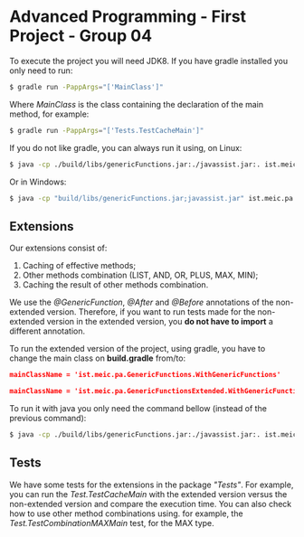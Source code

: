 # Advanced Programming - First Project - Group 04

To execute the project you will need JDK8. If you have gradle installed you only need to run:

```sh
$ gradle run -PappArgs="['MainClass']"
```
Where *MainClass* is the class containing the declaration of the main method, for example:
```sh
$ gradle run -PappArgs="['Tests.TestCacheMain']"
```

If you do not like gradle, you can always run it using, on Linux:
```sh
$ java -cp ./build/libs/genericFunctions.jar:./javassist.jar:. ist.meic.pa.GenericFunctions.WithGenericFunctions MainClass
```
Or in Windows:
```sh
$ java -cp "build/libs/genericFunctions.jar;javassist.jar" ist.meic.pa.GenericFunctions.WithGenericFunctions MainClass
```

## Extensions

Our extensions consist of:
1. Caching of effective methods;
2. Other methods combination (LIST, AND, OR, PLUS, MAX, MIN);
3. Caching the result of other methods combination.

We use the *@GenericFunction*, *@After* and *@Before* annotations of the non-extended version. Therefore, if you want to run tests made for the non-extended version in the extended version, you **do not have to import** a different annotation.

To run the extended version of the project, using gradle, you have to change the main class on **build.gradle** from/to:
```json
mainClassName = 'ist.meic.pa.GenericFunctions.WithGenericFunctions'
```
```json
mainClassName = 'ist.meic.pa.GenericFunctionsExtended.WithGenericFunctions'
```

To run it with java you only need the command bellow (instead of the previous command):
```sh
$ java -cp ./build/libs/genericFunctions.jar:./javassist.jar:. ist.meic.pa.GenericFunctionsExtended.WithGenericFunctions MainClass
```

## Tests
We have some tests for the extensions in the package *"Tests"*. For example, you can run the *Test.TestCacheMain* with the extended version versus the non-extended version and compare the execution time. You can also check how to use other method combinations using. for example, the *Test.TestCombinationMAXMain* test, for the MAX type.
